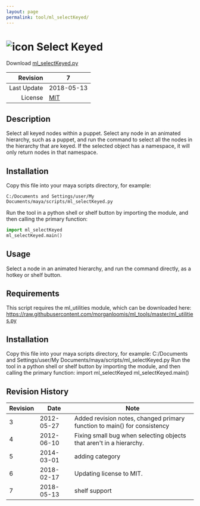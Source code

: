 ```yaml
---
layout: page
permalink: tool/ml_selectKeyed/
---
```


# ![icon](https://raw.githubusercontent.com/morganloomis/ml_tools/master/icons//ml_selectKeyed.png) Select Keyed
Download [ml_selectKeyed.py](https://raw.githubusercontent.com/morganloomis/ml_tools/master/ml_selectKeyed.py)

| Revision | 7 |
|---:|---|
| Last Update | 2018-05-13 |
| License | [MIT](https://opensource.org/licenses/MIT) |

## Description

 Select all keyed nodes within a puppet. Select any node in an animated hierarchy, such as a puppet, and run the command to select all the nodes in the hierarchy that are keyed. If the selected object has a namespace, it will only return nodes in that namespace. 

## Installation

Copy this file into your maya scripts directory, for example:

`C:/Documents and Settings/user/My Documents/maya/scripts/ml_selectKeyed.py`

Run the tool in a python shell or shelf button by importing the module, 
and then calling the primary function:

```python
import ml_selectKeyed
ml_selectKeyed.main()
```

## Usage

 Select a node in an animated hierarchy, and run the command directly, as a hotkey or shelf button. 

## Requirements

 This script requires the ml_utilities module, which can be downloaded here: https://raw.githubusercontent.com/morganloomis/ml_tools/master/ml_utilities.py 

## Installation

 Copy this file into your maya scripts directory, for example: C:/Documents and Settings/user/My Documents/maya/scripts/ml_selectKeyed.py Run the tool in a python shell or shelf button by importing the module, and then calling the primary function: import ml_selectKeyed ml_selectKeyed.main() 

## Revision History

| Revision | Date | Note|
|---|---|---|
|3|2012-05-27|Added revision notes, changed primary function to main() for consistency|
|4|2012-06-10|Fixing small bug when selecting objects that aren't in a hierarchy.|
|5|2014-03-01|adding category|
|6|2018-02-17|Updating license to MIT.|
|7|2018-05-13|shelf support|
